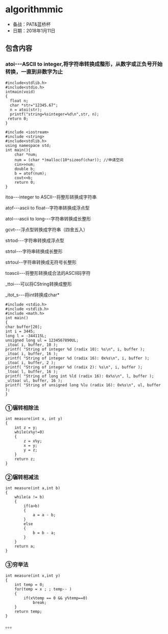 # algorithmmic
 - 备战：PAT&蓝桥杯
 - 日期：2018年1月11日
## 包含内容
### atoi---ASCII to integer,将字符串转换成整形，从数字或正负号开始转换，一直到非数字为止
```
#include<stdlib.h>
#include<stdio.h>
intmain(void)
{
  float n;
  char *str="12345.67";
  n = atoi(str);
  printf("string=%sinteger=%d\n",str, n);
 return 0;
}
```
```
#include <iostream>
#include <string>
#include<stdlib.h>
using namespace std;
int main(){
	char *num;
	num = (char *)malloc(10*sizeof(char)); //申请空间
    cin>>num;
	double b;
	b = atof(num);
	cout<<b; 
	return 0;
}
```
itoa---integer to ASCII--将整形转换成字符串

atof---ascii to float--字符串转换成浮点型

atol---ascii to long---字符串转换成长整形

gcvt---浮点型转换成字符串（四舍五入）

strtod---字符串转换成浮点型

strtol---字符串转换成长整形

strtoul--字符串转换成无符号长整形

toascii---将整形转换成合法的ASCII码字符

_ttoi---可以将CString转换成整形

_itot_s---将int转换成char*


```
#include <stdio.h> 
#include <stdlib.h>
#include <math.h>
int main() 
{ 
char buffer[20]; 
int i = 3445; 
long l = -344115L; 
unsigned long ul = 1234567890UL;
_itoa( i, buffer, 10 ); 
printf( "String of integer %d (radix 10): %s\n", i, buffer ); 
_itoa( i, buffer, 16 ); 
printf( "String of integer %d (radix 16): 0x%s\n", i, buffer ); 
_itoa( i, buffer, 2 ); 
printf( "String of integer %d (radix 2): %s\n", i, buffer );
_ltoa( l, buffer, 16 ); 
printf( "String of long int %ld (radix 16): 0x%s\n", l, buffer );
_ultoa( ul, buffer, 16 ); 
printf( "String of unsigned long %lu (radix 16): 0x%s\n", ul, buffer ); 
}
```
### ①辗转相除法

```
int measure(int x, int y)
{	
	int z = y;
	while(x%y!=0)
	{
		z = x%y;
		x = y;
		y = z;	
	}
	return z;
}
```
### ②辗转相减法

```
int measure(int a,int b)
{		
	while(a != b)
	{
		if(a>b)
		{
			a = a - b;
		}
		else 
		{
			b = b - a;
		}
	}
	return a;
}
```
### ③穷举法

```
int measure(int x,int y)
{
   	int temp = 0;
    for(temp = x ; ; temp-- )
    {
		if(x%temp == 0 && y%temp==0) 
	   		break; 
   	}
	return temp;
}                                                                                                                                                                                                                                                                                                                                                                                                                    
```
。。。





